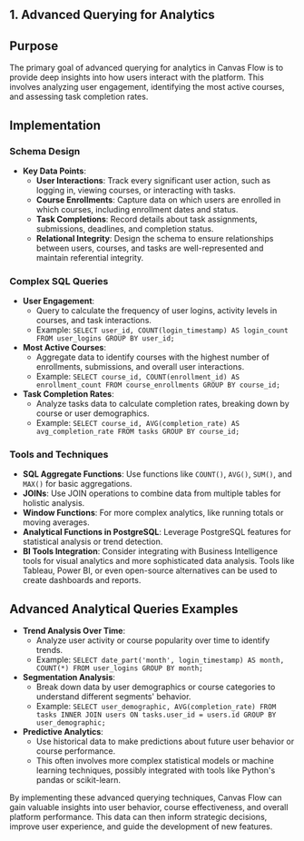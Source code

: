 ## 1. Advanced Querying for Analytics

## Purpose

The primary goal of advanced querying for analytics in Canvas Flow is to provide deep insights into how users interact with the platform. This involves analyzing user engagement, identifying the most active courses, and assessing task completion rates.

## Implementation

### Schema Design

- **Key Data Points**:
  - **User Interactions**: Track every significant user action, such as logging in, viewing courses, or interacting with tasks.
  - **Course Enrollments**: Capture data on which users are enrolled in which courses, including enrollment dates and status.
  - **Task Completions**: Record details about task assignments, submissions, deadlines, and completion status.
  - **Relational Integrity**: Design the schema to ensure relationships between users, courses, and tasks are well-represented and maintain referential integrity.

### Complex SQL Queries

- **User Engagement**:
  - Query to calculate the frequency of user logins, activity levels in courses, and task interactions.
  - Example: `SELECT user_id, COUNT(login_timestamp) AS login_count FROM user_logins GROUP BY user_id;`
- **Most Active Courses**:
  - Aggregate data to identify courses with the highest number of enrollments, submissions, and overall user interactions.
  - Example: `SELECT course_id, COUNT(enrollment_id) AS enrollment_count FROM course_enrollments GROUP BY course_id;`
- **Task Completion Rates**:
  - Analyze tasks data to calculate completion rates, breaking down by course or user demographics.
  - Example: `SELECT course_id, AVG(completion_rate) AS avg_completion_rate FROM tasks GROUP BY course_id;`

### Tools and Techniques

- **SQL Aggregate Functions**: Use functions like `COUNT()`, `AVG()`, `SUM()`, and `MAX()` for basic aggregations.
- **JOINs**: Use JOIN operations to combine data from multiple tables for holistic analysis.
- **Window Functions**: For more complex analytics, like running totals or moving averages.
- **Analytical Functions in PostgreSQL**: Leverage PostgreSQL features for statistical analysis or trend detection.
- **BI Tools Integration**: Consider integrating with Business Intelligence tools for visual analytics and more sophisticated data analysis. Tools like Tableau, Power BI, or even open-source alternatives can be used to create dashboards and reports.

## Advanced Analytical Queries Examples

- **Trend Analysis Over Time**:
  - Analyze user activity or course popularity over time to identify trends.
  - Example: `SELECT date_part('month', login_timestamp) AS month, COUNT(*) FROM user_logins GROUP BY month;`
- **Segmentation Analysis**:
  - Break down data by user demographics or course categories to understand different segments' behavior.
  - Example: `SELECT user_demographic, AVG(completion_rate) FROM tasks INNER JOIN users ON tasks.user_id = users.id GROUP BY user_demographic;`
- **Predictive Analytics**:
  - Use historical data to make predictions about future user behavior or course performance.
  - This often involves more complex statistical models or machine learning techniques, possibly integrated with tools like Python's pandas or scikit-learn.

By implementing these advanced querying techniques, Canvas Flow can gain valuable insights into user behavior, course effectiveness, and overall platform performance. This data can then inform strategic decisions, improve user experience, and guide the development of new features.
